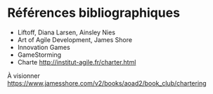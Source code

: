 # Références bibliographiques

- Liftoff, Diana Larsen, Ainsley Nies
- Art of Agile Development, James Shore
- Innovation Games
- GameStorming
- Charte http://institut-agile.fr/charter.html

À visionner https://www.jamesshore.com/v2/books/aoad2/book_club/chartering
